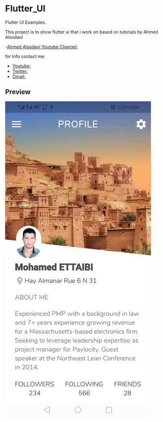 # Flutter_UI

Flutter UI Examples.

This project is to show flutter ui that i work on based on tutorials by Ahmed Alsodani

-[Ahmed Alsodani Youtube Channel: ](https://www.youtube.com/channel/UCOpuLcVZXl8C642cJVAC0VA)

for Info contact me:

- [Youtube:](https://www.youtube.com/channel/UCIM3DO-76kBze4xx1IIv1Jg)
- [Twitter:](https://twitter.com/mohammedettayby)
- [Gmail:](mohammed.ettayby@gmail.com)

## Preview
![Preview](https://github.com/MohaEttaibi/Flutter_UI/blob/profile1/flutter_01.png)
